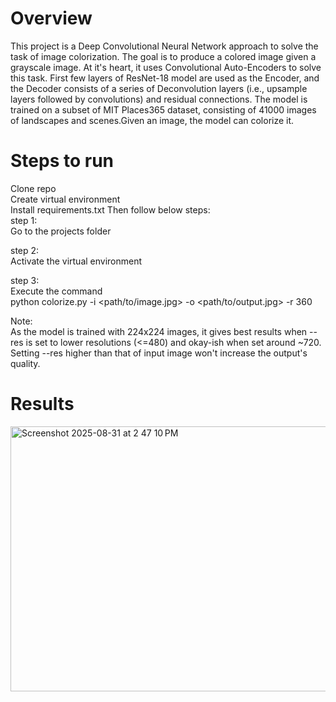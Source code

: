# Overview

This project is a Deep Convolutional Neural Network approach to solve the task of image colorization. The goal is to produce a colored image given a grayscale image.
At it's heart, it uses Convolutional Auto-Encoders to solve this task. First few layers of ResNet-18 model are used as the Encoder, and the Decoder consists of a series of Deconvolution layers (i.e., upsample layers followed by convolutions) and residual connections.
The model is trained on a subset of MIT Places365 dataset, consisting of 41000 images of landscapes and scenes.Given an image, the model can colorize it.   

# Steps to run 

Clone repo  
Create virtual environment  
Install requirements.txt 
Then follow below steps:  
step 1:  
Go to the projects folder

step 2:  
Activate the virtual environment

step 3:    
Execute the command  
python colorize.py -i <path/to/image.jpg> -o <path/to/output.jpg> -r 360  

Note:    
As the model is trained with 224x224 images, it gives best results when --res is set to lower resolutions (<=480) and okay-ish when set around ~720.  
Setting --res higher than that of input image won't increase the output's quality.  

# Results

<img width="778" height="424" alt="Screenshot 2025-08-31 at 2 47 10 PM" src="https://github.com/user-attachments/assets/4ebc2fb7-8b56-41cc-b804-48c89eebd588" />
